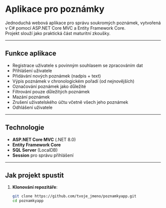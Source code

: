 # Aplikace pro poznámky

Jednoduchá webová aplikace pro správu soukromých poznámek, vytvořená v C# pomocí ASP.NET Core MVC a Entity Framework Core.  
Projekt slouží jako praktická část maturitní zkoušky.

---

## Funkce aplikace

- Registrace uživatele s povinným souhlasem se zpracováním dat
- Přihlášení uživatele
- Přidávání nových poznámek (nadpis + text)
- Výpis poznámek v chronologickém pořadí (od nejnovějších)
- Označování poznámek jako důležité
- Filtrování pouze důležitých poznámek
- Mazání poznámek
- Zrušení uživatelského účtu včetně všech jeho poznámek
- Odhlášení uživatele

---

## Technologie

- **ASP.NET Core MVC** (.NET 8.0)
- **Entity Framework Core**
- **SQL Server** (LocalDB)
- **Session** pro správu přihlášení

---

## Jak projekt spustit

1. **Klonování repozitáře**:
   ```bash
   git clone https://github.com/tvoje_jmeno/poznamkyapp.git
   cd poznamkyapp
